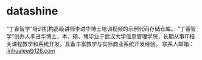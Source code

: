# datashine
“丁香智学”培训机构高级讲师李进华博士培训视频的示例代码存储仓库。
“丁香智学”创办人李进华博士，本、硕、博毕业于武汉大学信息管理学院，长期从事IT相关课程教学和系统开发，具备丰富教学与实际商业系统开发经验。
联系人邮箱：jinhualee@126.com 
